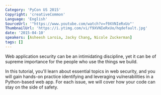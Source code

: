 ```yaml
---
Category: 'PyCon US 2015'
Copyright: 'creativeCommon'
Language: 'English'
SourceUrl: '"https://www.youtube.com/watch?v=f9XVNIeRxUo"'
ThumbnailUrl: 'https://i.ytimg.com/vi/f9XVNIeRxUo/hqdefault.jpg'
date: '2015-04-10'
speakers: [Asheesh Laroia, Jacky Chang, Nicole Zuckerman]
tags: []
---
```

Web application security can be an intimidating discipline, yet it can be of supreme importance for the people who use the things we build.

In this tutorial, you'll learn about essential topics in web security, and you will gain hands-on practice identifying and leveraging vulnerabilities in a Python-based web app. For each issue, we will cover how your code can stay on the side of safety.

